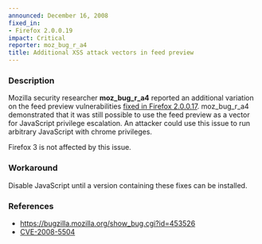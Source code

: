 ```yaml
---
announced: December 16, 2008
fixed_in:
- Firefox 2.0.0.19
impact: Critical
reporter: moz_bug_r_a4
title: Additional XSS attack vectors in feed preview
---
```


<h3>Description</h3>

<p>Mozilla security researcher <strong>moz_bug_r_a4</strong> reported
an additional variation on the feed preview vulnerabilities
<a href="mfsa2008-39.html">fixed in Firefox 2.0.0.17</a>.
moz_bug_r_a4 demonstrated that it was still possible to
use the feed preview as a vector for JavaScript privilege escalation.
An attacker could use this issue to run arbitrary JavaScript with
chrome privileges.</p>

<p class="note">Firefox 3 is not affected by this issue.</p>

<h3>Workaround</h3>

<p>Disable JavaScript until a version containing these fixes can be
installed.</p>

<h3>References</h3>

<ul>
  <li><a href="https://bugzilla.mozilla.org/show_bug.cgi?id=453526">https://bugzilla.mozilla.org/show_bug.cgi?id=453526</a></li>
  <li><a class="ex-ref" href="http://cve.mitre.org/cgi-bin/cvename.cgi?name=CVE-2008-5504">CVE-2008-5504</a></li>
</ul>



